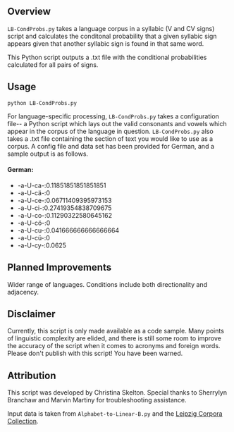 ## Overview

```LB-CondProbs.py``` takes a language corpus in a syllabic (V and CV signs) script and calculates the conditonal probability that a given syllabic sign appears given that another syllabic sign is found in that same word. 

This Python script outputs a .txt file with the conditional probabilities calculated for all pairs of signs.  

## Usage

```python LB-CondProbs.py```

For language-specific processing, ```LB-CondProbs.py``` takes a configuration file-- a Python script which lays out the valid consonants and vowels which appear in the corpus of the language in question.  ```LB-CondProbs.py``` also takes a .txt file containing the section of text you would like to use as a corpus.  A config file and data set has been provided for German, and a sample output is as follows.

#### German:

-	-a-U-ca-:0.11851851851851851
-	-a-U-cä-:0
-	-a-U-ce-:0.06711409395973153
-	-a-U-ci-:0.27419354838709675
-	-a-U-co-:0.11290322580645162
-	-a-U-cö-:0
-	-a-U-cu-:0.041666666666666664
-	-a-U-cü-:0
-	-a-U-cy-:0.0625

## Planned Improvements

Wider range of languages.  Conditions include both directionality and adjacency.

## Disclaimer

Currently, this script is only made available as a code sample.  Many points of linguistic complexity are elided, and there is still some room to improve the accuracy of the script when it comes to acronyms and foreign words.  Please don't publish with this script!  You have been warned.

## Attribution

This script was developed by Christina Skelton.  Special thanks to Sherrylyn Branchaw and Marvin Martiny for troubleshooting assistance.  

Input data is taken from ```Alphabet-to-Linear-B.py``` and the [Leipzig Corpora Collection](https://corpora.uni-leipzig.de/).
